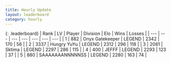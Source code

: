 ```yaml
---
title: Hourly Update
layout: leaderboard
category: hourly
---
```


{: .leaderboard}
| Rank | LV | Player | Division | Elo | Wins | Losses |
| --- | --- | --- | --- | --- | --- | --- |
| <span data-change="0">1</span> | 882 | <span title="ID: 402846">Onyx Gatekeeper</span> | LEGEND | <span data-change="0">2342</span> | <span data-change="0">170</span> | <span data-change="0">56</span> |
| <span data-change="0">2</span> | 3337 | <span title="ID: 164871">Hungry YuYu</span> | LEGEND | <span data-change="0">2312</span> | <span data-change="0">296</span> | <span data-change="0">118</span> |
| <span data-change="0">3</span> | 2081 | <span title="ID: 353063">Sktima</span> | LEGEND | <span data-change="0">2297</span> | <span data-change="0">286</span> | <span data-change="0">115</span> |
| <span data-change="0">4</span> | 400 | <span title="ID: 488585">JEFFF</span> | LEGEND | <span data-change="0">2293</span> | <span data-change="0">123</span> | <span data-change="0">37</span> |
| <span data-change="0">5</span> | 880 | <span title="ID: 174294">SAAAAAAANNNNNSS</span> | LEGEND | <span data-change="0">2280</span> | <span data-change="0">163</span> | <span data-change="0">74</span> |